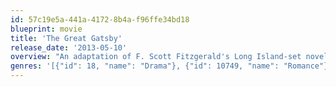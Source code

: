 ```yaml
---
id: 57c19e5a-441a-4172-8b4a-f96ffe34bd18
blueprint: movie
title: 'The Great Gatsby'
release_date: '2013-05-10'
overview: "An adaptation of F. Scott Fitzgerald's Long Island-set novel, where Midwesterner Nick Carraway is lured into the lavish world of his neighbor, Jay Gatsby. Soon enough, however, Carraway will see through the cracks of Gatsby's nouveau riche existence, where obsession, madness, and tragedy await."
genres: '[{"id": 18, "name": "Drama"}, {"id": 10749, "name": "Romance"}]'
---
```

